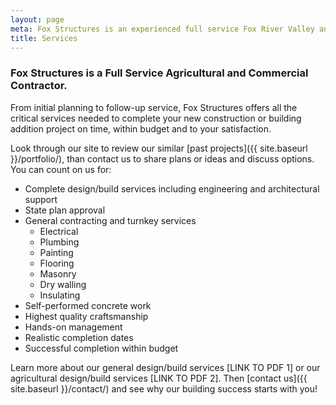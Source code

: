 ```yaml
---
layout: page
meta: Fox Structures is an experienced full service Fox River Valley and northeast Wisconsin design/build agricultural and commercial construction company.
title: Services
---
```


### Fox Structures is a Full Service Agricultural and Commercial Contractor.

From initial planning to follow-up service, Fox Structures offers all the critical services needed to complete your new construction or building addition project on time, within budget and to your satisfaction.

Look through our site to review our similar [past projects]({{ site.baseurl }}/portfolio/), than contact us to share plans or ideas and discuss options. You can count on us for:

* Complete design/build services including engineering and architectural support
* State plan approval
* General contracting and turnkey services 
  * Electrical
  * Plumbing
  * Painting
  * Flooring
  * Masonry
  * Dry walling
  * Insulating
* Self-performed concrete work
* Highest quality craftsmanship
* Hands-on management
* Realistic completion dates
* Successful completion within budget

Learn more about our general design/build services [LINK TO PDF 1] or our agricultural design/build services [LINK TO PDF 2]. Then [contact us]({{ site.baseurl }}/contact/) and see why our building success starts with you!
